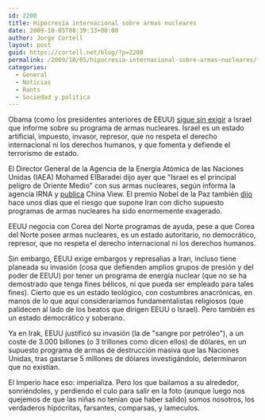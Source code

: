 ```yaml
---
id: 2200
title: Hipocresía internacional sobre armas nucleares
date: 2009-10-05T08:39:33+00:00
author: Jorge Cortell
layout: post
guid: https://cortell.net/blog/?p=2200
permalink: /2009/10/05/hipocresia-internacional-sobre-armas-nucleares/
categories:
  - General
  - Noticias
  - Rants
  - Sociedad y polí­tica
---
```

Obama (como los presidentes anteriores de EEUU) <a title="https://www.elmundo.es/elmundo/2009/10/02/internacional/1254502463.html" href="https://www.elmundo.es/elmundo/2009/10/02/internacional/1254502463.html" target="_blank">sigue sin exigir</a> a Israel que informe sobre su programa de armas nucleares. Israel es un estado artificial, impuesto, invasor, represor, que no respeta el derecho internacional ni los derechos humanos, y que fomenta y defiende el terrorismo de estado.

El Director General de la Agencia de la Energía Atómica de las Naciones Unidas (IAEA) Mohamed ElBaradei dijo ayer que "Israel es el principal peligro de Oriente Medio" con sus armas nucleares, según informa la agencia IRNA y <a title="https://news.xinhuanet.com/english/2009-10/04/content_12181647.htm" href="https://news.xinhuanet.com/english/2009-10/04/content_12181647.htm" target="_blank">publica</a> China View. El premio Nobel de la Paz también <a title="https://www.publico.es/internacional/248184/iran/nuclear/elbaradei" href="https://www.publico.es/internacional/248184/iran/nuclear/elbaradei" target="_blank">dijo</a> hace unos días que el riesgo que supone Iran con dicho supuesto programas de armas nucleares ha sido enormemente exagerado.

EEUU negocia con Corea del Norte programas de ayuda, pese a que Corea del Norte posee armas nucleares, es un estado autoritario, no democrático, represor, que no respeta el derecho internacional ni los derechos humanos.

Sin embargo, EEUU exige embargos y represalias a Iran, incluso tiene planeada su invasión (cosa que defienden amplios grupos de presión y del poder de EEUU) por tener un programa de energía nuclear (que no se ha demostrado que tenga fines bélicos, ni que pueda ser empleado para tales fines). Cierto que es un estado teológico, con costumbres anacrónicas, en manos de lo que aquí consideraríamos fundamentalistas religiosos (que palidecen al lado de los beatos que dirigen EEUU o Israel). Pero también es un estado democrático y soberano.

Ya en Irak, EEUU justificó su invasión (la de "sangre por petróleo"), a un coste de 3.000 billones (o 3 trillones como dicen ellos) de dólares, en un supuesto programa de armas de destrucción masiva que las Naciones Unidas, tras gastarse 5 millones de dólares investigándolo, determinaron que no existían.

El Imperio hace eso: imperializa. Pero los que bailamos a su alrededor, sonriéndoles, y perdiendo el culo para salir en la foto (aunque luego nos quejemos de que las niñas no tenían que haber salido) somos nosotros, los verdaderos hipócritas, farsantes, comparsas, y lameculos.